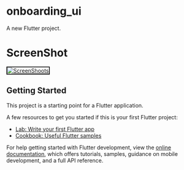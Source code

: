 # onboarding_ui

A new Flutter project.

# ScreenShot
<a href="https://ibb.co.com/09kbfzH"><img src="https://i.ibb.co.com/vdbnJM0/Record-2024-10-28-08-10-01-ezgif-com-video-to-gif-converter.gif" alt="ScreenShoots" border="2"></a>

## Getting Started

This project is a starting point for a Flutter application.

A few resources to get you started if this is your first Flutter project:

- [Lab: Write your first Flutter app](https://docs.flutter.dev/get-started/codelab)
- [Cookbook: Useful Flutter samples](https://docs.flutter.dev/cookbook)

For help getting started with Flutter development, view the
[online documentation](https://docs.flutter.dev/), which offers tutorials,
samples, guidance on mobile development, and a full API reference.

